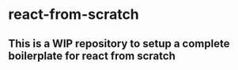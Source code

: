 # react-from-scratch

## This is a WIP repository to setup a complete boilerplate for react from scratch